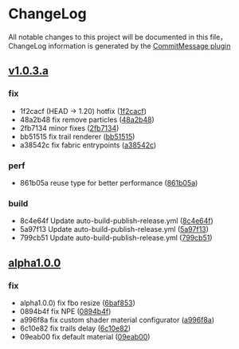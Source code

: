 # ChangeLog

All notable changes to this project will be documented in this file，ChangeLog information is generated by the [CommitMessage plugin](https://plugins.jetbrains.com/plugin/12256-commit-message-create)

## [v1.0.3.a](https://github.com/Low-Drag-MC/Photon/compare/v1.0.3.a...master)


### fix

* 1f2cacf (HEAD -> 1.20) hotfix ([1f2cacf](https://github.com/Low-Drag-MC/Photon/commit/1f2cacf))
* 48a2b48 fix remove particles ([48a2b48](https://github.com/Low-Drag-MC/Photon/commit/48a2b48))
* 2fb7134 minor fixes ([2fb7134](https://github.com/Low-Drag-MC/Photon/commit/2fb7134))
* bb51515 fix trail renderer ([bb51515](https://github.com/Low-Drag-MC/Photon/commit/bb51515))
* a38542c fix fabric entrypoints ([a38542c](https://github.com/Low-Drag-MC/Photon/commit/a38542c))


### perf

* 861b05a reuse type for better performance ([861b05a](https://github.com/Low-Drag-MC/Photon/commit/861b05a))


### build

* 8c4e64f Update auto-build-publish-release.yml ([8c4e64f](https://github.com/Low-Drag-MC/Photon/commit/8c4e64f))
* 5a97f13 Update auto-build-publish-release.yml ([5a97f13](https://github.com/Low-Drag-MC/Photon/commit/5a97f13))
* 799cb51 Update auto-build-publish-release.yml ([799cb51](https://github.com/Low-Drag-MC/Photon/commit/799cb51))


## [alpha1.0.0](https://github.com/Low-Drag-MC/Photon/compare/alpha1.0.0...master)


### fix

* alpha1.0.0) fix fbo resize ([6baf853](https://github.com/Low-Drag-MC/Photon/commit/6baf853))
* 0894b4f fix NPE ([0894b4f](https://github.com/Low-Drag-MC/Photon/commit/0894b4f))
* a996f8a fix custom shader material configurator ([a996f8a](https://github.com/Low-Drag-MC/Photon/commit/a996f8a))
* 6c10e82 fix trails delay ([6c10e82](https://github.com/Low-Drag-MC/Photon/commit/6c10e82))
* 09eab00 fix default material ([09eab00](https://github.com/Low-Drag-MC/Photon/commit/09eab00))

